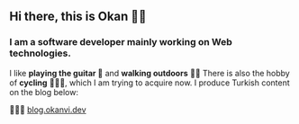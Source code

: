 ## Hi there, this is Okan 👋🏻
### I am a software developer mainly working on Web technologies.

I like **playing the guitar 🎸** and **walking outdoors** 🚶🏻 There is also the hobby of **cycling** 🚴🏻‍♂️, which I am trying to acquire now. I produce Turkish content on the blog below:

👨🏻‍💻 [blog.okanvi.dev](https://blog.okanvi.dev)
